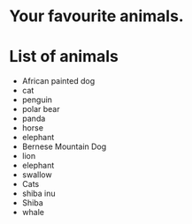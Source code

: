 # Your favourite animals.

# List of animals
- African painted dog
- cat
- penguin
- polar bear
- panda
- horse
- elephant
- Bernese Mountain Dog
- lion
- elephant
- swallow
- Cats
- shiba inu
- Shiba
- whale
